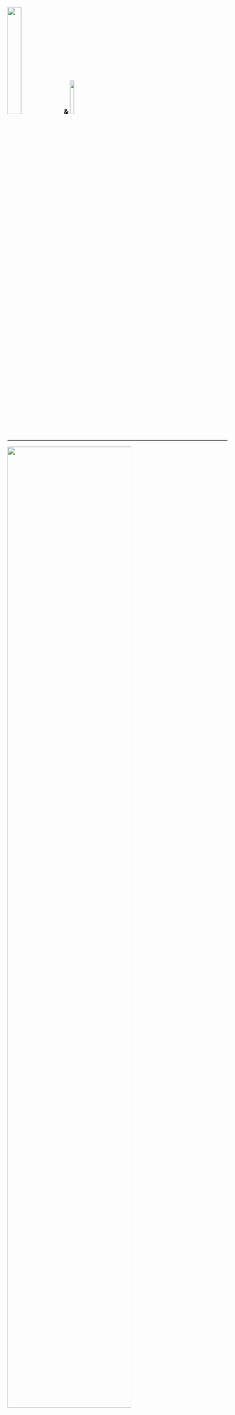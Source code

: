 
<img src="https://user-images.githubusercontent.com/79014070/209271664-2f5a24e9-1dd0-46fb-b5bf-12e40edd99e2.png" width=25% height=25%> **&** <img src="https://user-images.githubusercontent.com/79014070/209271688-4ac822c3-af6b-442f-9421-ef237ed017f3.png" width=14% height=14%>

---

<img src="https://user-images.githubusercontent.com/79014070/209272290-d21d1bee-8563-44fd-86d9-1f7f9cf350a5.png" width=75% height=75%>

---

# yieldprioritization+
Yield Prioritization+ is a light-weight, efficient and easy-to-implement module that is mainly used to  structure functions on a priority list.

## Documentation
https://github.com/sinetric/yieldprioritization/wiki/Documentation
